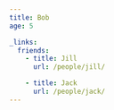 ```yaml
---
title: Bob
age: 5

_links:
  friends:
    - title: Jill
      url: /people/jill/

    - title: Jack
      url: /people/jack/
---
```

